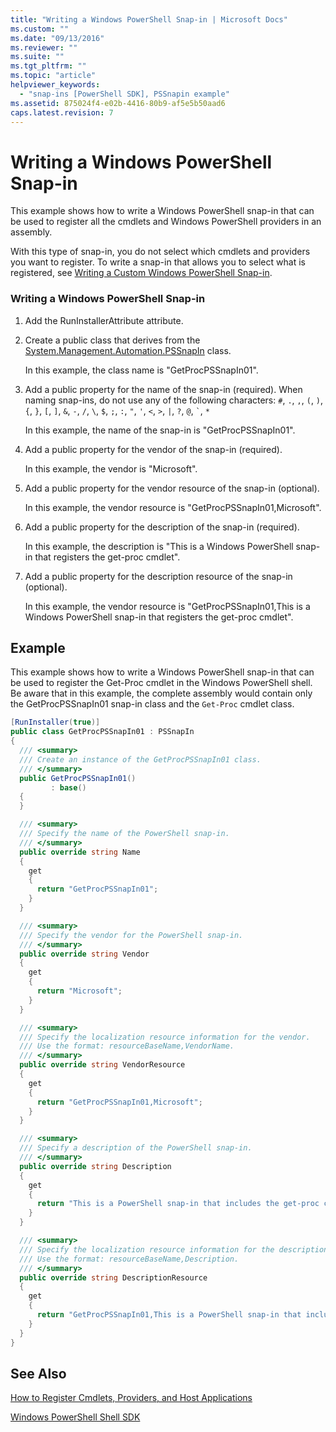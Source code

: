 ```yaml
---
title: "Writing a Windows PowerShell Snap-in | Microsoft Docs"
ms.custom: ""
ms.date: "09/13/2016"
ms.reviewer: ""
ms.suite: ""
ms.tgt_pltfrm: ""
ms.topic: "article"
helpviewer_keywords:
  - "snap-ins [PowerShell SDK], PSSnapin example"
ms.assetid: 875024f4-e02b-4416-80b9-af5e5b50aad6
caps.latest.revision: 7
---
```

# Writing a Windows PowerShell Snap-in

This example shows how to write a Windows PowerShell snap-in that can be used to register all the
cmdlets and Windows PowerShell providers in an assembly.

With this type of snap-in, you do not select which cmdlets and providers you want to register. To
write a snap-in that allows you to select what is registered, see
[Writing a Custom Windows PowerShell Snap-in](./writing-a-custom-windows-powershell-snap-in.md).

### Writing a Windows PowerShell Snap-in

1. Add the RunInstallerAttribute attribute.

2. Create a public class that derives from the
   [System.Management.Automation.PSSnapIn](/dotnet/api/System.Management.Automation.PSSnapIn) class.

    In this example, the class name is "GetProcPSSnapIn01".

3. Add a public property for the name of the snap-in (required). When naming snap-ins, do not use
   any of the following characters: `#`, `.`, `,`, `(`, `)`, `{`, `}`, `[`, `]`, `&`, `-`, `/`, `\`,
   `$`, `;`, `:`, `"`, `'`, `<`, `>`, `|`, `?`, `@`, `` ` ``, `*`

    In this example, the name of the snap-in is "GetProcPSSnapIn01".

4. Add a public property for the vendor of the snap-in (required).

    In this example, the vendor is "Microsoft".

5. Add a public property for the vendor resource of the snap-in (optional).

    In this example, the vendor resource is "GetProcPSSnapIn01,Microsoft".

6. Add a public property for the description of the snap-in (required).

    In this example, the description is "This is a Windows PowerShell snap-in that registers the
    get-proc cmdlet".

7. Add a public property for the description resource of the snap-in (optional).

    In this example, the vendor resource is "GetProcPSSnapIn01,This is a Windows PowerShell snap-in
    that registers the get-proc cmdlet".

## Example

This example shows how to write a Windows PowerShell snap-in that can be used to register the
Get-Proc cmdlet in the Windows PowerShell shell. Be aware that in this example, the complete
assembly would contain only the GetProcPSSnapIn01 snap-in class and the `Get-Proc` cmdlet class.

```csharp
[RunInstaller(true)]
public class GetProcPSSnapIn01 : PSSnapIn
{
  /// <summary>
  /// Create an instance of the GetProcPSSnapIn01 class.
  /// </summary>
  public GetProcPSSnapIn01()
         : base()
  {
  }

  /// <summary>
  /// Specify the name of the PowerShell snap-in.
  /// </summary>
  public override string Name
  {
    get
    {
      return "GetProcPSSnapIn01";
    }
  }

  /// <summary>
  /// Specify the vendor for the PowerShell snap-in.
  /// </summary>
  public override string Vendor
  {
    get
    {
      return "Microsoft";
    }
  }

  /// <summary>
  /// Specify the localization resource information for the vendor.
  /// Use the format: resourceBaseName,VendorName.
  /// </summary>
  public override string VendorResource
  {
    get
    {
      return "GetProcPSSnapIn01,Microsoft";
    }
  }

  /// <summary>
  /// Specify a description of the PowerShell snap-in.
  /// </summary>
  public override string Description
  {
    get
    {
      return "This is a PowerShell snap-in that includes the get-proc cmdlet.";
    }
  }

  /// <summary>
  /// Specify the localization resource information for the description.
  /// Use the format: resourceBaseName,Description.
  /// </summary>
  public override string DescriptionResource
  {
    get
    {
      return "GetProcPSSnapIn01,This is a PowerShell snap-in that includes the get-proc cmdlet.";
    }
  }
}
```

## See Also

[How to Register Cmdlets, Providers, and Host Applications](/previous-versions/ms714644(v=vs.85))

[Windows PowerShell Shell SDK](../windows-powershell-reference.md)
